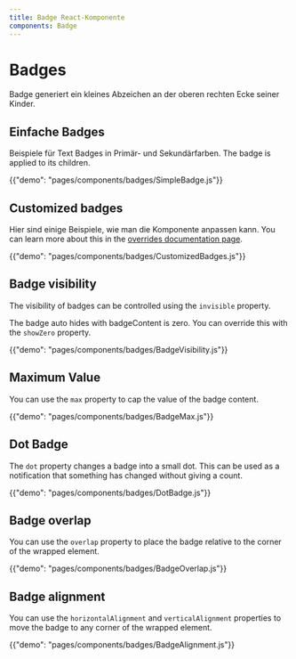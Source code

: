 ```yaml
---
title: Badge React-Komponente
components: Badge
---
```


# Badges

<p class="description">Badge generiert ein kleines Abzeichen an der oberen rechten Ecke seiner Kinder.</p>

## Einfache Badges

Beispiele für Text Badges in Primär- und Sekundärfarben. The badge is applied to its children.

{{"demo": "pages/components/badges/SimpleBadge.js"}}

## Customized badges

Hier sind einige Beispiele, wie man die Komponente anpassen kann. You can learn more about this in the [overrides documentation page](/customization/components/).

{{"demo": "pages/components/badges/CustomizedBadges.js"}}

## Badge visibility

The visibility of badges can be controlled using the `invisible` property.

The badge auto hides with badgeContent is zero. You can override this with the `showZero` property.

{{"demo": "pages/components/badges/BadgeVisibility.js"}}

## Maximum Value

You can use the `max` property to cap the value of the badge content.

{{"demo": "pages/components/badges/BadgeMax.js"}}

## Dot Badge

The `dot` property changes a badge into a small dot. This can be used as a notification that something has changed without giving a count.

{{"demo": "pages/components/badges/DotBadge.js"}}

## Badge overlap

You can use the `overlap` property to place the badge relative to the corner of the wrapped element.

{{"demo": "pages/components/badges/BadgeOverlap.js"}}

## Badge alignment

You can use the `horizontalAlignment` and `verticalAlignment` properties to move the badge to any corner of the wrapped element.

{{"demo": "pages/components/badges/BadgeAlignment.js"}}